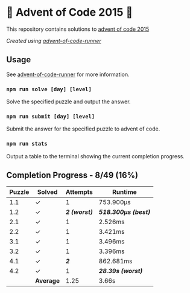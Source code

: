 # :santa: Advent of Code 2015 :christmas_tree:

This repository contains solutions to [advent of code 2015](https://adventofcode.com/2015) 

_Created using [advent-of-code-runner](https://github.com/beakerandjake/advent-of-code-runner)_

## Usage
See [advent-of-code-runner](https://github.com/beakerandjake/advent-of-code-runner) for more information.

### `npm run solve [day] [level]`
Solve the specified puzzle and output the answer.

### `npm run submit [day] [level]`
Submit the answer for the specified puzzle to advent of code.

### `npm run stats`
Output a table to the terminal showing the current completion progress.

<!--Please do not delete the following comments, they are required to save your stats to this file.-->
<!--START_AUTOGENERATED_COMPLETION_PROGRESS_SECTION-->
## Completion Progress - 8/49 (16%)

| Puzzle | Solved | Attempts | Runtime |
| --- | --- | --- | --- |
| 1.1 | ✓ | 1 | 753.900μs |
| 1.2 | ✓ | ***2 (worst)*** | ***518.300μs (best)*** |
| 2.1 | ✓ | 1 | 2.526ms |
| 2.2 | ✓ | 1 | 3.421ms |
| 3.1 | ✓ | 1 | 3.496ms |
| 3.2 | ✓ | 1 | 3.396ms |
| 4.1 | ✓ | ***2*** | 862.681ms |
| 4.2 | ✓ | 1 | ***28.39s (worst)*** |
|  | **Average** | 1.25 | 3.66s |
<!--END_AUTOGENERATED_COMPLETION_PROGRESS_SECTION-->